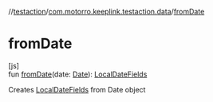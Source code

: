 //[testaction](../../index.md)/[com.motorro.keeplink.testaction.data](index.md)/[fromDate](from-date.md)

# fromDate

[js]\
fun [fromDate](from-date.md)(date: [Date](https://kotlinlang.org/api/latest/jvm/stdlib/kotlin.js/-date/index.html)): [LocalDateFields](../../../testaction/testaction/com.motorro.keeplink.testaction.data/-local-date-fields/index.md)

Creates [LocalDateFields](../../../testaction/testaction/com.motorro.keeplink.testaction.data/-local-date-fields/index.md) from Date object

